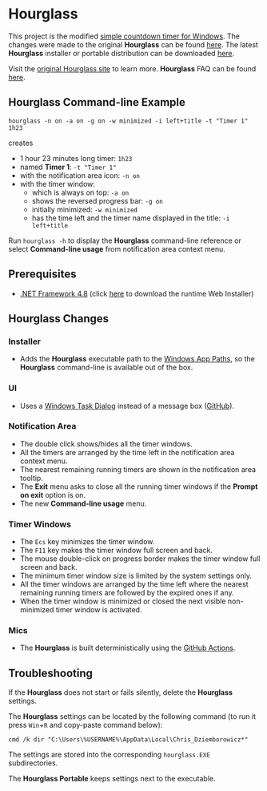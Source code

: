 # Hourglass

This project is the modified [simple countdown timer for Windows](https://github.com/dziemborowicz/hourglass). The changes were made to the original **Hourglass** can be found [here](#hourglass-changes). The latest **Hourglass** installer or portable distribution can be downloaded [here](https://github.com/i2van/hourglass/releases/latest).

Visit the [original Hourglass site](https://chris.dziemborowicz.com/apps/hourglass) to learn more. **Hourglass** FAQ can be found [here](https://chris.dziemborowicz.com/apps/hourglass/#downloads).

## Hourglass Command-line Example

```shell
hourglass -n on -a on -g on -w minimized -i left+title -t "Timer 1" 1h23
```

creates

- 1 hour 23 minutes long timer: `1h23`
- named **Timer 1**: `-t "Timer 1"`
- with the notification area icon: `-n on`
- with the timer window:
  - which is always on top: `-a on`
  - shows the reversed progress bar: `-g on`
  - initially minimized: `-w minimized`
  - has the time left and the timer name displayed in the title: `-i left+title`

Run `hourglass -h` to display the **Hourglass** command-line reference or select **Command-line usage** from notification area context menu.

## Prerequisites

- [.NET Framework 4.8](https://dotnet.microsoft.com/en-us/download/dotnet-framework/net48) (click [here](https://dotnet.microsoft.com/en-us/download/dotnet-framework/thank-you/net48-web-installer) to download the runtime Web Installer)

## Hourglass Changes

### Installer

- Adds the **Hourglass** executable path to the [Windows App Paths](https://learn.microsoft.com/en-us/windows/win32/shell/app-registration#using-the-app-paths-subkey), so the **Hourglass** command-line is available out of the box.

### UI

- Uses a [Windows Task Dialog](https://learn.microsoft.com/en-us/windows/win32/controls/task-dialogs-overview) instead of a message box ([GitHub](https://github.com/kpreisser/TaskDialog)).

### Notification Area

- The double click shows/hides all the timer windows.
- All the timers are arranged by the time left in the notification area context menu.
- The nearest remaining running timers are shown in the notification area tooltip.
- The **Exit** menu asks to close all the running timer windows if the **Prompt on exit** option is on.
- The new **Command-line usage** menu.

### Timer Windows

- The `Ecs` key minimizes the timer window.
- The `F11` key makes the timer window full screen and back.
- The mouse double-click on progress border makes the timer window full screen and back.
- The minimum timer window size is limited by the system settings only.
- All the timer windows are arranged by the time left where the nearest remaining running timers are followed by the expired ones if any.
- When the timer window is minimized or closed the next visible non-minimized timer window is activated.

### Mics

- The **Hourglass** is built deterministically using the [GitHub Actions](https://github.com/i2van/hourglass/actions).

## Troubleshooting

If the **Hourglass** does not start or fails silently, delete the **Hourglass** settings.

The **Hourglass** settings can be located by the following command (to run it press `Win`+`R` and copy-paste command below):

```shell
cmd /k dir "C:\Users\%USERNAME%\AppData\Local\Chris_Dziemborowicz*"
```

The settings are stored into the corresponding `hourglass.EXE` subdirectories.

The **Hourglass Portable** keeps settings next to the executable.
